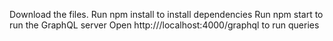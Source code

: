 Download the files.
Run npm install to install dependencies
Run npm start to run the GraphQL server
Open http:///localhost:4000/graphql to run queries
